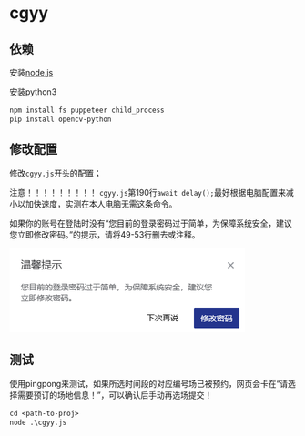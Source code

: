 # cgyy

## 依赖
安装[node.js](https://nodejs.org/en/download/current)

安装python3

```
npm install fs puppeteer child_process
pip install opencv-python
```

## 修改配置
修改`cgyy.js`开头的配置；

注意！！！！！！！！！
`cgyy.js`第190行`await delay();`最好根据电脑配置来减小以加快速度，实测在本人电脑无需这条命令。

如果你的账号在登陆时没有“您目前的登录密码过于简单，为保障系统安全，建议您立即修改密码。”的提示，请将49-53行删去或注释。

![tips](tips.png)


## 测试
使用pingpong来测试，如果所选时间段的对应编号场已被预约，网页会卡在“请选择需要预订的场地信息！”，可以确认后手动再选场提交！

```
cd <path-to-proj>
node .\cgyy.js
```
